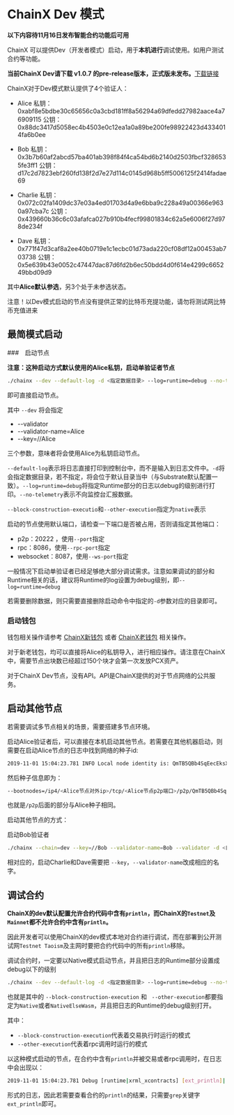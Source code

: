 # ChainX Dev 模式

**以下内容待11月16日发布智能合约功能后可用**

ChainX 可以提供Dev（开发者模式）启动，用于**本机进行**调试使用。如用户测试合约等功能。

**当前ChainX Dev请下载 v1.0.7 的pre-release版本，正式版未发布。**[下载链接](https://github.com/chainx-org/ChainX/releases/tag/v1.0.7-alpha)

ChainX对于Dev模式默认提供了4个验证人：

* Alice
  私钥：0xabf8e5bdbe30c65656c0a3cbd181ff8a56294a69dfedd27982aace4a76909115
  公钥：0x88dc3417d5058ec4b4503e0c12ea1a0a89be200fe98922423d4334014fa6b0ee

* Bob
  私钥：0x3b7b60af2abcd57ba401ab398f84f4ca54bd6b2140d2503fbcf3286535fe3ff1
  公钥：d17c2d7823ebf260fd138f2d7e27d114c0145d968b5ff5006125f2414fadae69

* Charlie
  私钥：0x072c02fa1409dc37e03a4ed01703d4a9e6bba9c228a49a00366e9630a97cba7c
  公钥：0x439660b36c6c03afafca027b910b4fecf99801834c62a5e6006f27d978de234f

* Dave
  私钥：0x771f47d3caf8a2ee40b0719e1c1ecbc01d73ada220cf08df12a00453ab703738
  公钥：0x5e639b43e0052c47447dac87d6fd2b6ec50bdd4d0f614e4299c665249bbd09d9

其中**Alice默认参选**，另3个处于未参选状态。

注意！以Dev模式启动的节点没有提供正常的比特币充提功能，请勿将测试网比特币充值进来

## 最简模式启动

###　启动节点

**注意：这种启动方式默认使用的Alice私钥，启动单验证者节点**

```bash
./chainx --dev --default-log -d <指定数据目录> --log=runtime=debug --no-telemetry --block-construction-execution=native --other-execution=native
```

即可直接启动节点。

其中 `--dev` 将会指定

* --validator
* --validator-name=Alice
* --key=//Alice

三个参数，意味者将会使用Alice为私钥启动节点。

`--default-log`表示将日志直接打印到控制台中，而不是输入到日志文件中。`-d`将会指定数据目录，若不指定，将会位于默认目录当中（与Substrate默认配置一致）。`--log=runtime=debug`将指定Runtime部分的日志以debug的级别进行打印。`--no-telemetry`表示不向监控台汇报数据。

`--block-construction-executio`和`--other-execution`指定为`native`表示

启动的节点使用默认端口，请检查一下端口是否被占用，否则请指定其他端口：

* p2p：20222 ，使用`--port`指定
* rpc：8086，使用`--rpc-port`指定
* websocket：8087，使用`--ws-port`指定

一般情况下启动单验证者已经足够绝大部分调试需求。注意如果调试的部分和Runtime相关的话，建议将Runtime的log设置为debug级别，即`--log=runtime=debug`

若需要删除数据，则只需要直接删除启动命令中指定的`-d`参数对应的目录即可。

### 启动钱包

钱包相关操作请参考 [ChainX新钱包](wallet#新钱包) 或者 [ChainX老钱包](wallet#老钱包) 相关操作。

对于新老钱包，均可以直接将Alice的私钥导入，进行相应操作。请注意在ChainX中，需要节点出块数已经超过150个块才会第一次发放PCX资产。

对于ChainX Dev节点，没有API。API是ChainX提供的对于节点网络的公共服务。

## 启动其他节点

若需要调试多节点相关的场景，需要搭建多节点环境。

启动Alice验证者后，可以直接在本机启动其他节点。若需要在其他机器启动，则需要在启动Alice节点的日志中找到网络的种子id:

```bash
2019-11-01 15:04:23.781 INFO Local node identity is: QmTB5QBb4SqEecEksXEB6a35yNgvtTyjYDG3LV43yEEibv
```

然后种子信息即为：

```bash
--bootnodes=/ip4/<Alice节点对外ip>/tcp/<Alice节点p2p端口>/p2p/QmTB5QBb4SqEecEksXEB6a35yNgvtTyjYDG3LV43yEEibv
```

也就是`/p2p`后面的部分与Alice种子相同。

启动其他节点的方式：

启动Bob验证者

```bash
./chainx --chain=dev --key=//Bob --validator-name=Bob --validator -d <目录>  --log=runtime=debug --default-log --bootnodes=<Alice的种子>
```

相对应的，启动Charlie和Dave需要把 `--key`，`--validator-name`改成相应的名字。

## 调试合约

**ChainX的dev默认配置允许合约代码中含有`println`，而ChainX的`Testnet`及`Mainnet`都不允许合约中含有`println`。**

因此开发者可以使用ChainX的dev模式本地对合约进行调试，而在部署到公开测试网`Testnet Taoism`及主网时要把合约代码中的所有`println`移除。

调试合约时，一定要以Native模式启动节点，并且把日志的Runtime部分设置成debug以下的级别

```bash
./chainx --dev --default-log -d <指定数据目录> --log=runtime=debug --no-telemetry --block-construction-execution=native --other-execution=native
```

也就是其中的 `--block-construction-execution` 和 ` --other-execution`都要指定为`Native`或者`NativeElseWasm`，并且把日志的Runtime的debug级别打开。

其中：

* `--block-construction-execution`代表着交易执行时运行的模式
* `--other-execution`代表着rpc调用时运行的模式

以这种模式启动的节点，在合约中含有`println`并被交易或者rpc调用时，在日志中会出现以：

```bash
2019-11-01 15:04:23.781 Debug [runtime|xrml_xcontracts] [ext_println]|......
```

形式的日志，因此若需要查看合约的`println`的结果，只需要`grep`关键字`ext_println`即可。
